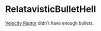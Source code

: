# RelatavisticBulletHell
[Velocity Raptor](http://www.testtubegames.com/velocityraptor.html) didn't have enough bullets.
